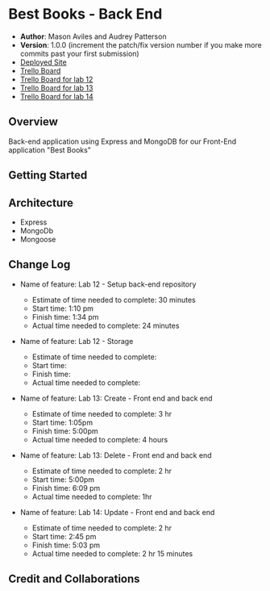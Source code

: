 # Best Books - Back End

- **Author**: Mason Aviles and Audrey Patterson
- **Version**: 1.0.0 (increment the patch/fix version number if you make more commits past your first submission)
- [Deployed Site](https://gracious-wilson-69136f.netlify.app/)
- [Trello Board](https://trello.com/b/er6C3Otj/lab-11-12)
- [Trello Board for lab 12](https://trello.com/b/aLxB76Dp/best-books-lab-12)
- [Trello Board for lab 13](https://trello.com/b/S5gZnzl4/best-books-lab-13)
- [Trello Board for lab 14](https://trello.com/b/E5lMh03j/city-explorer-lab-14) 

## Overview

Back-end application using Express and MongoDB for our Front-End application "Best Books"

## Getting Started
<!-- What are the steps that a user must take in order to build this app on their own machine and get it running? -->

## Architecture

- Express
- MongoDb
- Mongoose

## Change Log

- Name of feature: Lab 12 - Setup back-end repository
  - Estimate of time needed to complete: 30 minutes
  - Start time: 1:10 pm
  - Finish time: 1:34 pm
  - Actual time needed to complete: 24 minutes

- Name of feature: Lab 12 - Storage
  - Estimate of time needed to complete:
  - Start time:
  - Finish time:
  - Actual time needed to complete:

- Name of feature: Lab 13: Create - Front end and back end
  - Estimate of time needed to complete: 3 hr
  - Start time: 1:05pm
  - Finish time: 5:00pm
  - Actual time needed to complete: 4 hours

- Name of feature: Lab 13: Delete - Front end and back end
  - Estimate of time needed to complete: 2 hr
  - Start time: 5:00pm 
  - Finish time: 6:09 pm
  - Actual time needed to complete: 1hr

- Name of feature: Lab 14: Update - Front end and back end
  - Estimate of time needed to complete: 2 hr
  - Start time: 2:45 pm
  - Finish time: 5:03 pm
  - Actual time needed to complete: 2 hr 15 minutes


## Credit and Collaborations
<!-- Give credit (and a link) to other people or resources that helped you build this application. -->
